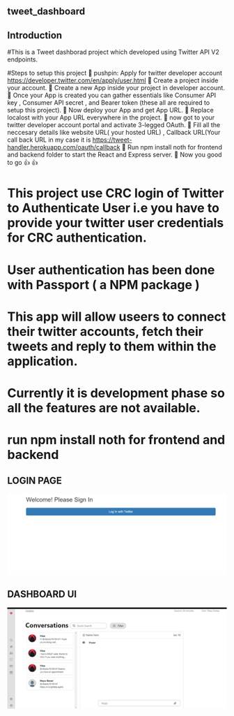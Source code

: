 ## tweet_dashboard

## Introduction

#This is a Tweet dashborad project which developed using Twitter API V2 endpoints.

#Steps to setup this project
:pushpin: pushpin: Apply for twitter developer account https://developer.twitter.com/en/apply/user.html
:pushpin: Create a project inside your account.
:pushpin: Create a new App inside your project in developer account.
:pushpin: Once your App is created you can gather essentials like Consumer API key , Consumer API secret , and Bearer token (these all are required to setup this project).
:pushpin: Now deploy your App and get App URL.
:pushpin: Replace localost with your App URL everywhere in the project.
:pushpin: now got to your twitter developer account portal and activate 3-legged OAuth.
:pushpin: Fill all the neccesary details like website URL( your hosted URL) , Callback URL(Your call back URL in my case it is https://tweet-handler.herokuapp.com/oauth/callback
:pushpin: Run npm install noth for frontend and backend folder  to start the React and Express server.
:pushpin: Now you good to go :+1: :+1:

# This project use CRC login of Twitter to Authenticate User i.e you have to provide your twitter user credentials for CRC authentication.
# User authentication has been done with Passport ( a NPM package ) 


# This app will allow useers to connect their twitter accounts, fetch their tweets and reply to them within the application.
# Currently it is development phase so all the features are not available.

# run npm install noth for frontend and backend

## LOGIN PAGE
![alt text](https://github.com/vikas-dubey-1901/tweet_dashboard/blob/master/Screenshot%20(16).png)

## DASHBOARD UI
![alt text](https://github.com/vikas-dubey-1901/tweet_dashboard/blob/master/Screenshot%20(15).png)

